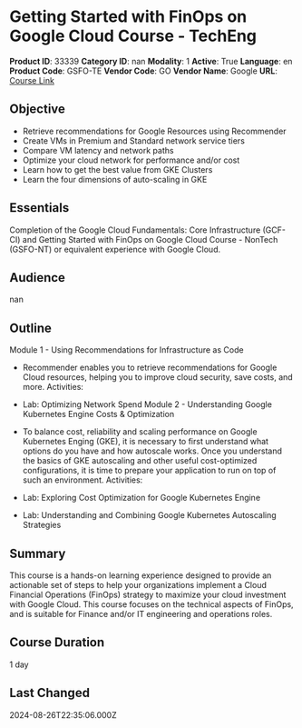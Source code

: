 # Getting Started with FinOps on Google Cloud Course - TechEng

**Product ID**: 33339
**Category ID**: nan
**Modality**: 1
**Active**: True
**Language**: en
**Product Code**: GSFO-TE
**Vendor Code**: GO
**Vendor Name**: Google
**URL**: [Course Link](https://www.fastlaneus.com/course/google-gsfo-te)

## Objective
- Retrieve recommendations for Google Resources using Recommender
- Create VMs in Premium and Standard network service tiers
- Compare VM latency and network paths
- Optimize your cloud network for performance and/or cost
- Learn how to get the best value from GKE Clusters
- Learn the four dimensions of auto-scaling in GKE

## Essentials
Completion of the Google Cloud Fundamentals: Core Infrastructure (GCF-CI) and Getting Started with FinOps on Google Cloud Course - NonTech (GSFO-NT) or equivalent experience with Google Cloud.

## Audience
nan

## Outline
Module 1 - Using Recommendations for Infrastructure as Code


- Recommender enables you to retrieve recommendations for Google Cloud resources, helping you to improve cloud security, save costs, and more.
Activities:



- Lab: Optimizing Network Spend
Module 2 - Understanding Google Kubernetes Engine Costs & Optimization


- To balance cost, reliability and scaling performance on Google Kubernetes Enging (GKE), it is necessary to first understand what options do you have and how autoscale works. Once you understand the basics of GKE autoscaling and other useful cost-optimized configurations, it is time to prepare your application to run on top of such an environment.
Activities:



- Lab: Exploring Cost Optimization for Google Kubernetes Engine
- Lab: Understanding and Combining Google Kubernetes Autoscaling Strategies

## Summary
This course is a hands-on learning experience designed to provide an actionable set of steps to help your organizations implement a Cloud Financial Operations (FinOps) strategy to maximize your cloud investment with Google Cloud.  This course focuses on the technical aspects of FinOps, and is suitable for Finance and/or IT engineering and operations roles.

## Course Duration
1 day

## Last Changed
2024-08-26T22:35:06.000Z

